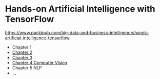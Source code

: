 # Hands-on Artificial Intelligence with TensorFlow
https://www.packtpub.com/big-data-and-business-intelligence/hands-artificial-intelligence-tensorflow

- Chapter 1
- [Chapter 2](chapter-04)
- [Chapter 3](chapter-03)
- [Chapter 4 Computer Vision](chapter-04)
- Chapter 5 NLP
- ...
